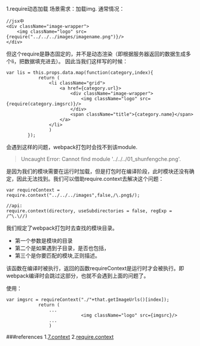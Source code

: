 1.require动态加载 
场景需求：加载img.
通常情况：
```
//jsx中
<div className="image-wrapper">
    <img className="logo" src={require("../../../images/imagename.png")}/>
</div>
```
但这个require是静态固定的，并不是动态渲染（即根据服务器返回的数据生成多个li，把数据填充进去）。
因此当我们这样写的时候：
```
var lis = this.props.data.map(function(category,index){
            return (
                <li className="grid">
                    <a href={category.url}>
                        <div className="image-wrapper">
                            <img className="logo" src={require(category.imgsrc)}/>
                        </div>
                        <span className="title">{category.name}</span>
                    </a>
                </li>
                )
        });
```
会遇到这样的问题，webpack打包时会找不到该module.

> Uncaught Error: Cannot find module '../../../01_shunfengche.png'.

是因为我们的模块需要在运行时加载，但是打包时在编译阶段，此时模块还没有确定，因此无法找到。我们可以借助require.context去解决这个问题：

```
var requireContext = require.context("../../../images",false,/\.png$/);

//api:
require.context(directory, useSubdirectories = false, regExp = /^\.\//)
```

我们规定了webpack打包时去查找的模块目录。

- 第一个参数是模块的目录
- 第二个是如果遇到子目录，是否也包括，
- 第三个是你要匹配的模块,正则描述。

该函数在编译时被执行，返回的函数requireContext是运行时才会被执行。即webpack编译时会跳过这部分，也就不会遇到上面的问题了。

使用：

```
var imgsrc = requireContext("./"+that.getImageUrls()[index]);
            return (
                ...
                            <img className="logo" src={imgsrc}/>
                ...
                )
```

###references
1.[7.context](http://www.cnblogs.com/Leo_wl/p/4862714.html)
2.[require.context](https://webpack.github.io/docs/context.html)